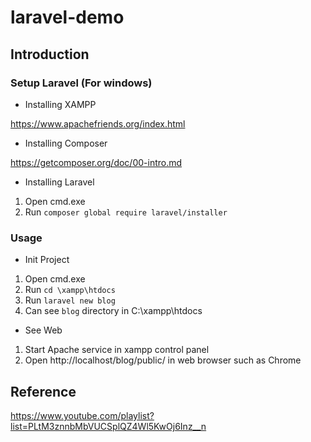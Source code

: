 # laravel-demo

## Introduction

### Setup Laravel (For windows)

- Installing XAMPP

https://www.apachefriends.org/index.html 

- Installing Composer

https://getcomposer.org/doc/00-intro.md

- Installing Laravel

1. Open cmd.exe
2. Run `composer global require laravel/installer`


### Usage

- Init Project
1. Open cmd.exe
2. Run `cd \xampp\htdocs`
3. Run `laravel new blog`
4. Can see `blog` directory in C:\xampp\htdocs

- See Web
1. Start Apache service in xampp control panel
2. Open  http://localhost/blog/public/ in web browser such as Chrome


## Reference
https://www.youtube.com/playlist?list=PLtM3znnbMbVUCSplQZ4Wl5KwOj6Inz__n

